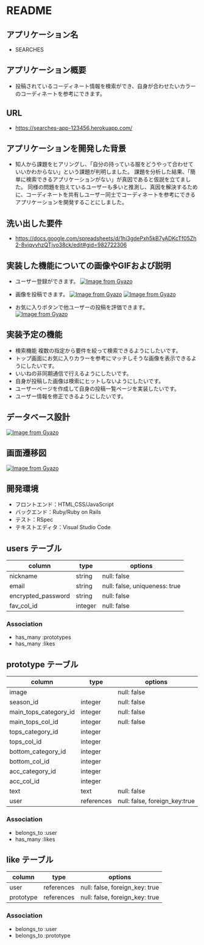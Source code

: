 # README

## アプリケーション名
- SEARCHES

## アプリケーション概要
- 投稿されているコーディネート情報を検索ができ、自身が合わせたいカラーのコーディネートを参考にできます。

## URL
- https://searches-app-123456.herokuapp.com/

## アプリケーションを開発した背景
- 知人から課題をヒアリングし、「自分の持っている服をどうやって合わせていいかわからない」という課題が判明しました。
課題を分析した結果、「簡単に検索できるアプリケーションがない」が真因であると仮説を立てました。
同様の問題を抱えているユーザーも多いと推測し、真因を解決するために、コーディネートを共有しユーザー同士でコーディネートを参考にできるアプリケーションを開発することにしました。

## 洗い出した要件
- https://docs.google.com/spreadsheets/d/1hi3gdePxh5kB7yADKcTf05Zh2-8vjqyvhzQTjyo38ck/edit#gid=982722306

## 実装した機能についての画像やGIFおよび説明
- ユーザー登録ができます。
[![Image from Gyazo](https://i.gyazo.com/4133f35d2ec48871927084982d378d00.gif)](https://gyazo.com/4133f35d2ec48871927084982d378d00)

- 画像を投稿できます。
[![Image from Gyazo](https://i.gyazo.com/c70bcd3e7734802ad97bb1ad51fb7be0.gif)](https://gyazo.com/c70bcd3e7734802ad97bb1ad51fb7be0)
[![Image from Gyazo](https://i.gyazo.com/62bdc40883595585742ac86702426fb5.gif)](https://gyazo.com/62bdc40883595585742ac86702426fb5)

- お気に入りボタンで他ユーザーの投稿を評価できます。
[![Image from Gyazo](https://i.gyazo.com/cfdd42b0886614c20f8cb3a7ad28e51f.gif)](https://gyazo.com/cfdd42b0886614c20f8cb3a7ad28e51f)


## 実装予定の機能
- 検索機能
複数の指定から要件を絞って検索できるようにしたいです。
- トップ画面にお気に入りカラーを参考にマッチしそうな画像を表示できるようにしたいです。
- いいねの非同期通信で行えるようにしたいです。
- 自身が投稿した画像は検索にヒットしないようにしたいです。
- ユーザーページを作成して自身の投稿一覧ページを実装したいです。
- ユーザー情報を修正できるようにしたいです。


## データベース設計
[![Image from Gyazo](https://i.gyazo.com/c94051dc41487fcd42f08b8968ad59c1.png)](https://gyazo.com/c94051dc41487fcd42f08b8968ad59c1)

## 画面遷移図
[![Image from Gyazo](https://i.gyazo.com/c428154735e5e242d1e9dd647fab7d22.png)](https://gyazo.com/c428154735e5e242d1e9dd647fab7d22)

## 開発環境
- フロントエンド：HTML,CSS/JavaScript
- バックエンド：Ruby/Ruby on Rails
- テスト：RSpec
- テキストエディタ：Visual Studio Code

## users テーブル

| column             | type       | options                       |
| ------------------ | ---------- | ----------------------------- |
| nickname           | string     | null: false                   |
| email              | string     | null: false, uniqueness: true |
| encrypted_password | string     | null: false                   |
| fav_col_id         | integer    | null: false                   |

### Association
- has_many :prototypes
- has_many :likes

## prototype テーブル

| column                | type       | options                       |
| --------------------- | ---------- | ----------------------------- |
| image                 |            | null: false                   |
| season_id             | integer    | null: false                   |
| main_tops_category_id | integer    | null: false                   |
| main_tops_col_id      | integer    | null: false                   |
| tops_category_id      | integer    |                               |
| tops_col_id           | integer    |                               |
| bottom_category_id    | integer    |                               |
| bottom_col_id         | integer    |                               |
| acc_category_id       | integer    |                               |
| acc_col_id            | integer    |                               |
| text                  | text       | null: false                   |
| user                  | references | null: false, foreign_key:true |

### Association
- belongs_to :user
- has_many   :likes

## like テーブル

| column            | type       | options                        |
| ----------------- | ---------- | ------------------------------ |
| user              | references | null: false, foreign_key: true |
| prototype         | references | null: false, foreign_key: true |

### Association
- belongs_to :user
- belongs_to :prototype
